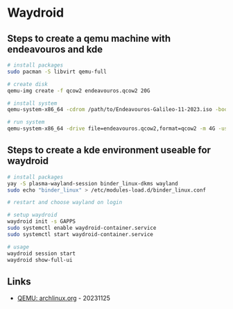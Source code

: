 # Waydroid

## Steps to create a qemu machine with endeavouros and kde

```bash
# install packages
sudo pacman -S libvirt qemu-full

# create disk
qemu-img create -f qcow2 endeavouros.qcow2 20G

# install system
qemu-system-x86_64 -cdrom /path/to/Endeavouros-Galileo-11-2023.iso -boot order=d -drive file=endeavouros.qcow2,format=qcow2 -m 4G -usb -device usb-tablet -accel kvm -cpu host -smp 4

# run system
qemu-system-x86_64 -drive file=endeavouros.qcow2,format=qcow2 -m 4G -usb -device usb-tablet -accel kvm -cpu host -smp 4
```

## Steps to create a kde environment useable for waydroid

```bash
# install packages
yay -S plasma-wayland-session binder_linux-dkms wayland
sudo echo "binder_linux" > /etc/modules-load.d/binder_linux.conf

# restart and choose wayland on login

# setup waydroid
waydroid init -s GAPPS
sudo systemctl enable waydroid-container.service
sudo systemctl start waydroid-container.service

# usage
waydroid session start
waydroid show-full-ui
```

## Links

* [QEMU: archlinux.org](https://wiki.archlinux.org/title/QEMU) - 20231125
